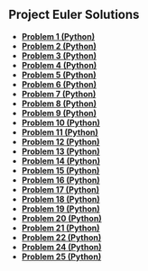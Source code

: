 ## Project Euler Solutions


- **[Problem 1 (Python)](ProjEuler/ex1.py)**
- **[Problem 2 (Python)](ProjEuler/ex2.py)**
- **[Problem 3 (Python)](ProjEuler/ex3.py)**
- **[Problem 4 (Python)](ProjEuler/ex4.py)**
- **[Problem 5 (Python)](ProjEuler/ex5.py)**
- **[Problem 6 (Python)](ProjEuler/ex6.py)**
- **[Problem 7 (Python)](ProjEuler/ex7.py)**
- **[Problem 8 (Python)](ProjEuler/ex8.py)**
- **[Problem 9 (Python)](ProjEuler/ex9.py)**
- **[Problem 10 (Python)](ProjEuler/ex10.py)**
- **[Problem 11 (Python)](ProjEuler/ex11.py)**
- **[Problem 12 (Python)](ProjEuler/ex12.py)**
- **[Problem 13 (Python)](ProjEuler/ex13.py)**
- **[Problem 14 (Python)](ProjEuler/ex14.py)**
- **[Problem 15 (Python)](ProjEuler/ex15.py)**
- **[Problem 16 (Python)](ProjEuler/ex16.py)**
- **[Problem 17 (Python)](ProjEuler/ex17.py)**
- **[Problem 18 (Python)](ProjEuler/ex18.py)**
- **[Problem 19 (Python)](ProjEuler/ex19.py)**
- **[Problem 20 (Python)](ProjEuler/ex20.py)**
- **[Problem 21 (Python)](ProjEuler/ex21.py)**
- **[Problem 22 (Python)](ProjEuler/ex22.py)**
- **[Problem 24 (Python)](ProjEuler/ex24.py)**
- **[Problem 25 (Python)](ProjEuler/ex25.py)**